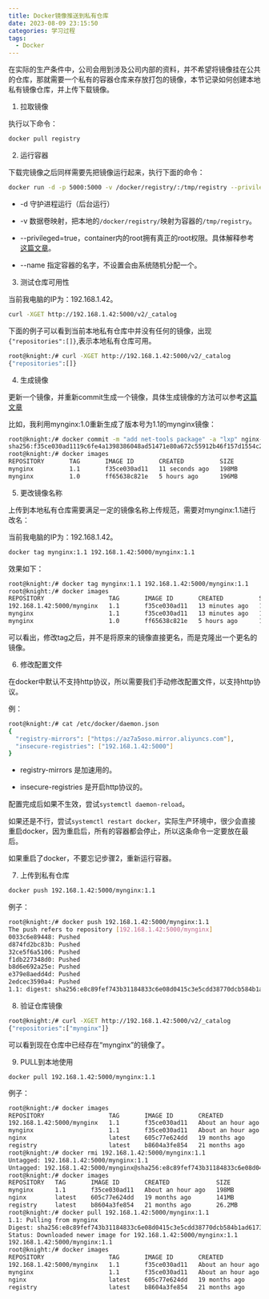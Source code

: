 ```yaml
---
title: Docker镜像推送到私有仓库
date: 2023-08-09 23:15:50
categories: 学习过程
tags:
  - Docker
---
```


在实际的生产条件中，公司会用到涉及公司内部的资料，并不希望将镜像挂在公共的仓库，那就需要一个私有的容器仓库来存放打包的镜像，本节记录如何创建本地私有镜像仓库，并上传下载镜像。

1. 拉取镜像

执行以下命令：

```bash
docker pull registry
```

<!-- more -->

2. 运行容器

下载完镜像之后同样需要先把镜像运行起来，执行下面的命令：

```bash
docker run -d -p 5000:5000 -v /docker/registry/:/tmp/registry --privileged=true --name registry-1 registry
```

* -d 守护进程运行（后台运行）

* -v 数据卷映射，把本地的`/docker/registry/`映射为容器的`/tmp/registry`。

* --privileged=true，container内的root拥有真正的root权限。具体解释参考[这篇文章](https://blog.csdn.net/wangxuelei036/article/details/107457712)。

* --name 指定容器的名字，不设置会由系统随机分配一个。

3. 测试仓库可用性

当前我电脑的IP为：192.168.1.42。

```bash
curl -XGET http://192.168.1.42:5000/v2/_catalog
```

下面的例子可以看到当前本地私有仓库中并没有任何的镜像，出现`{"repositories":[]}`,表示本地私有仓库可用。

```bash
root@knight:/# curl -XGET http://192.168.1.42:5000/v2/_catalog
{"repositories":[]}
```

4. 生成镜像

更新一个镜像，并重新commit生成一个镜像，具体生成镜像的方法可以参考[这篇文章](https://nustarain.gitee.io/2023/08/09/ContainerCommit/)

比如，我利用mynginx:1.0重新生成了版本号为1.1的mynginx镜像：

```bash
root@knight:/# docker commit -m "add net-tools package" -a "lxp" nginx-1 mynginx:1.1
sha256:f35ce030ad1119c6fe4a1398386048ad51471e80a672c55912b46f157d1554c2
root@knight:/# docker images
REPOSITORY       TAG       IMAGE ID       CREATED          SIZE
mynginx          1.1       f35ce030ad11   11 seconds ago   198MB
mynginx          1.0       ff65638c821e   5 hours ago      196MB
```

5. 更改镜像名称

上传到本地私有仓库需要满足一定的镜像名称上传规范，需要对mynginx:1.1进行改名：

当前我电脑的IP为：192.168.1.42。

```bash
docker tag mynginx:1.1 192.168.1.42:5000/mynginx:1.1
```

效果如下：

```bash
root@knight:/# docker tag mynginx:1.1 192.168.1.42:5000/mynginx:1.1 
root@knight:/# docker images
REPOSITORY                  TAG       IMAGE ID       CREATED          SIZE
192.168.1.42:5000/mynginx   1.1       f35ce030ad11   13 minutes ago   198MB
mynginx                     1.1       f35ce030ad11   13 minutes ago   198MB
mynginx                     1.0       ff65638c821e   5 hours ago      196MB
```

可以看出，修改tag之后，并不是将原来的镜像直接更名，而是克隆出一个更名的镜像。

6. 修改配置文件

在docker中默认不支持http协议，所以需要我们手动修改配置文件，以支持http协议。

例：

```bash
root@knight:/# cat /etc/docker/daemon.json 
{
  "registry-mirrors": ["https://az7a5oso.mirror.aliyuncs.com"],
  "insecure-registries": ["192.168.1.42:5000"]
}
```

* registry-mirrors 是加速用的。

* insecure-registries 是开启http协议的。

配置完成后如果不生效，尝试`systemctl daemon-reload`。

如果还是不行，尝试`systemctl restart docker`，实际生产环境中，很少会直接重启docker，因为重启后，所有的容器都会停止，所以这条命令一定要放在最后。

如果重启了docker，不要忘记步骤2，重新运行容器。

7. 上传到私有仓库

```bash
docker push 192.168.1.42:5000/mynginx:1.1 
```

例子：

```bash
root@knight:/# docker push 192.168.1.42:5000/mynginx:1.1 
The push refers to repository [192.168.1.42:5000/mynginx]
0033c6e89448: Pushed 
d874fd2bc83b: Pushed 
32ce5f6a5106: Pushed 
f1db227348d0: Pushed 
b8d6e692a25e: Pushed 
e379e8aedd4d: Pushed 
2edcec3590a4: Pushed 
1.1: digest: sha256:e8c89fef743b31184833c6e08d0415c3e5cdd38770dcb584b1ad6173c64df4a4 size: 1782
```

8. 验证仓库镜像

```bash
root@knight:/# curl -XGET http://192.168.1.42:5000/v2/_catalog
{"repositories":["mynginx"]}
```

可以看到现在仓库中已经存在“mynginx”的镜像了。

9. PULL到本地使用

```
docker pull 192.168.1.42:5000/mynginx:1.1
```

例子：

```bash
root@knight:/# docker images
REPOSITORY                  TAG       IMAGE ID       CREATED             SIZE
192.168.1.42:5000/mynginx   1.1       f35ce030ad11   About an hour ago   198MB
mynginx                     1.1       f35ce030ad11   About an hour ago   198MB
nginx                       latest    605c77e624dd   19 months ago       141MB
registry                    latest    b8604a3fe854   21 months ago       26.2MB
root@knight:/# docker rmi 192.168.1.42:5000/mynginx:1.1 
Untagged: 192.168.1.42:5000/mynginx:1.1
Untagged: 192.168.1.42:5000/mynginx@sha256:e8c89fef743b31184833c6e08d0415c3e5cdd38770dcb584b1ad6173c64df4a4
root@knight:/# docker images
REPOSITORY   TAG       IMAGE ID       CREATED             SIZE
mynginx      1.1       f35ce030ad11   About an hour ago   198MB
nginx        latest    605c77e624dd   19 months ago       141MB
registry     latest    b8604a3fe854   21 months ago       26.2MB
root@knight:/# docker pull 192.168.1.42:5000/mynginx:1.1
1.1: Pulling from mynginx
Digest: sha256:e8c89fef743b31184833c6e08d0415c3e5cdd38770dcb584b1ad6173c64df4a4
Status: Downloaded newer image for 192.168.1.42:5000/mynginx:1.1
192.168.1.42:5000/mynginx:1.1
root@knight:/# docker images
REPOSITORY                  TAG       IMAGE ID       CREATED             SIZE
192.168.1.42:5000/mynginx   1.1       f35ce030ad11   About an hour ago   198MB
mynginx                     1.1       f35ce030ad11   About an hour ago   198MB
nginx                       latest    605c77e624dd   19 months ago       141MB
registry                    latest    b8604a3fe854   21 months ago       26.2MB
```